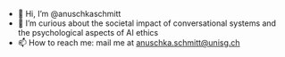 - 👋 Hi, I’m @anuschkaschmitt
- 👀 I’m curious about the societal impact of conversational systems and the psychological aspects of AI ethics
- 📫 How to reach me: mail me at anuschka.schmitt@unisg.ch

<!---
anuschkaschmitt/anuschkaschmitt is a ✨ special ✨ repository because its `README.md` (this file) appears on your GitHub profile.
You can click the Preview link to take a look at your changes.
--->

